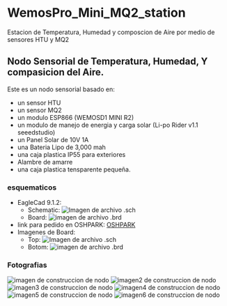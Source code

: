 # WemosPro_Mini_MQ2_station
Estacion de Temperatura, Humedad y composcion de Aire por medio de sensores HTU y MQ2
## Nodo Sensorial de Temperatura, Humedad, Y compasicion del Aire. 
Este es un nodo sensorial basado en: 
* un sensor HTU 
* un sensor MQ2 
* un modulo ESP866 (WEMOSD1 MINI R2)
* un modulo de manejo de energia y carga solar (Li-po Rider v1.1 seeedstudio)
* un Panel Solar de 10V 1A 
* una Bateria Lipo de 3,000 mah
* una caja plastica IP55 para exteriores
* Alambre de amarre
* una caja plastica tensparente pequeña.
### esquematicos
* EagleCad 9.1.2:
    * Schematic:
    ![Imagen de archivo .sch](/eagleCad/Schematic.png)
    * Board:
    ![imagen de archivo .brd](/eagleCad/Board.png)
* link para pedido en OSHPARK:
[OSHPARK](https://oshpark.com/shared_projects/FCERSQkG)
* Imagenes de Board:
    * Top:
    ![Imagen de archivo .sch](/eagleCad/Top.png)
    * Botom:
    ![imagen de archivo .brd](/eagleCad/Botom.png)
### Fotografias
![imagen de construccion de nodo](https://github.com/EdwinKestler/WemosPro_Mini_MQ2_station/blob/master/img/img1.jpg)
![imagen2 de construccion de nodo](/img/img2.jpg)
![imagen3 de construccion de nodo](https://github.com/EdwinKestler/WemosPro_Mini_MQ2_station/blob/master/img/img3.jpg)
![imagen4 de construccion de nodo](https://github.com/EdwinKestler/WemosPro_Mini_MQ2_station/blob/master/img/img4.jpg)
![imagen5 de construccion de nodo](https://github.com/EdwinKestler/WemosPro_Mini_MQ2_station/blob/master/img/img5.jpg)
![imagen6 de construccion de nodo](https://github.com/EdwinKestler/WemosPro_Mini_MQ2_station/blob/master/img/img6.jpg)

